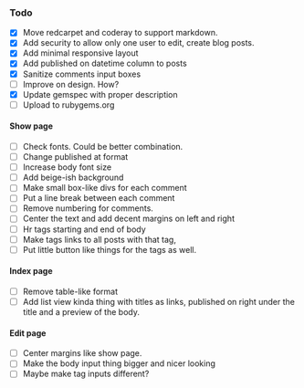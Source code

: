 ### Todo

- [x] Move redcarpet and coderay to support markdown.
- [x] Add security to allow only one user to edit, create blog  posts.
- [x] Add minimal responsive layout
- [x] Add published on datetime column to posts 
- [x] Sanitize comments input boxes
- [ ] Improve on design. How?
- [x] Update gemspec with proper description
- [ ] Upload to rubygems.org

#### Show page
 - [ ] Check fonts. Could be better combination.
 - [ ] Change published at format
 - [ ] Increase body font size
 - [ ] Add beige-ish background
 - [ ] Make small box-like divs for each comment
 - [ ] Put a line break between each comment
 - [ ] Remove numbering for comments.
 - [ ] Center the text and add decent margins on left and right
 - [ ] Hr tags starting and end of body
 - [ ] Make tags links to all posts with that tag,
 - [ ] Put little button like things for the tags as well.

#### Index page
 - [ ] Remove table-like format
 - [ ] Add list view kinda thing with titles as links, published on right under the title and a preview of the body.

#### Edit page
 - [ ] Center margins like show page.
 - [ ] Make the body input thing bigger and nicer looking
 - [ ] Maybe make tag inputs different? 
